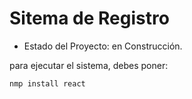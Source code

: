 <h1> Sitema de Registro</h1>

- Estado del Proyecto: en Construcción.

para ejecutar el sistema, debes poner:

```nmp install react```
